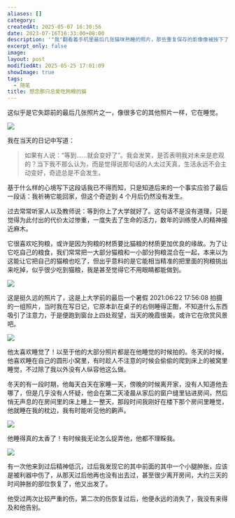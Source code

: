```yaml
---
aliases: []
category: 
createdAt: 2025-05-07 16:30:56
date: 2023-07-16T16:33:00+08:00
description: '"我"翻看着手机里最后几张猫咪熟睡的照片，那些重复保存的影像像被按下了循环播放键。从它挑剔狗粮的狡猾，到窗边看晚霞的剪影；从冬天在被窝里打呼的温暖，到最后一次受伤后再没归来的清晨。日记本里那句"奇迹不会发生"的预言应验了，就像当年大人们说"上大学就好了"的承诺一样虚幻。这些碎片记忆里，最清晰的总是它睡觉的样子——在书桌右侧、在圆形猫窝、在我的枕边，甚至在我恶作剧时也懒得睁眼的慵懒。当那些关于"等待就会变好"的安慰再次出现时，"我"突然明白，有些失去就像被它精准挑出的狗粮，永远无法重新混进生活的猫粮里。'
excerpt_only: false
image: 
layout: post
modifiedAt: 2025-05-25 17:01:09
showImage: true
tags:
  - 随笔
title: 想念那只总爱吃狗粮的猫
---
```


这似乎是它失踪前的最后几张照片之一，像很多它的其他照片一样，它在睡觉。

![](https://www.gaotianchi.com/assets/img/to-my-forever-napper-missing-cat/20230213_sleep_when_i_writing-scaled-e1689568755363-768x1024.jpg)

我在当天的日记中写道：

> 如果有人说：“等到……就会变好了”。我会发笑，是否表明我对未来是悲观的？当下我不那么认为，而是觉得说那句话的人太过天真，生活永远不会主动变好，奇迹总是不会发生。

基于什么样的心境写下这段话我已不得而知，只是知道后来的一个事实应验了最后一段话：我祈祷它能回家，但这个奇迹到 4 个月后仍然没有发生。

过去常常听家人以及教师说：等到你上了大学就好了。这句话不是没有道理，只是觉得为此付出的代价太过惨重，一度失去了生命的活力，数年的训练使人的精神接近麻木。

它很喜欢吃狗粮，或许是因为狗粮的材质要比猫粮的材质更加优良的缘故。为了让它吃自己的粮食，我们常常把一大部分猫粮和一小部分狗粮混合在一起，本来以为这能让它把自己的猫粮也吃了，但出乎意料的是它能相当精准的把里面的狗粮挑出来吃掉，似乎很少吃到猫粮，我是甚至觉得它不用眼睛都能做到。

![](https://www.gaotianchi.com/assets/img/to-my-forever-napper-missing-cat/20230716_look_out_windows-768x1024.jpg)

这是挺久远的照片了，这是上大学前的最后一个暑假 2021:06:22 17:56:08 拍摄的一组照片，当时我在写日记，它原本趴在桌子的右侧睡得正酣，不知道什么东西吸引了注意力，于是便跑到窗台上四处观望，当天的晚霞很美，或许它在欣赏风景吧。

![](https://www.gaotianchi.com/assets/img/to-my-forever-napper-missing-cat/20230716_sleep-768x1024.jpg)

他太喜欢睡觉了！以至于他的大部分照片都是在他睡觉的时候拍的。冬天的时候，他喜欢睡在自己的圆形小窝里，有时趁人不注意的时候会偷偷的爬到床上的被窝里睡觉，不过除了我以外没有人纵容他这么做。

冬天的有一段时期，他每天白天在家睡一天，傍晚的时候离开家，没有人知道他去哪了，但是几乎没有人怀疑，他会在第二天凌晨从家后的窗户缝里钻进房间，然后悄无声息的在房间里的床上睡上一整天，那段时间我刚好在楼下那个房间里睡觉，他就睡在我的枕边，我有时能听见他的齁声。

![](https://www.gaotianchi.com/assets/img/to-my-forever-napper-missing-cat/20230716_tease-768x1024.jpg)

他睡得真的太香了！有时候我无论怎么捉弄他，他都不理睬我。

![](https://www.gaotianchi.com/assets/img/to-my-forever-napper-missing-cat/2023-07-16-0952422.png)

有一次他来到过后精神低沉，过后我发现它的其中前面的其中一个小腿肿胀，应该是被利器中伤了，从那天过后他再也没有出去过，甚至很少离开房间，大约三天的时间肿胀的部位恢复了，他又出发了。

他受过两次比较严重的伤，第二次的伤恢复过后，他便永远的消失了，我没有来得及和他告别。
